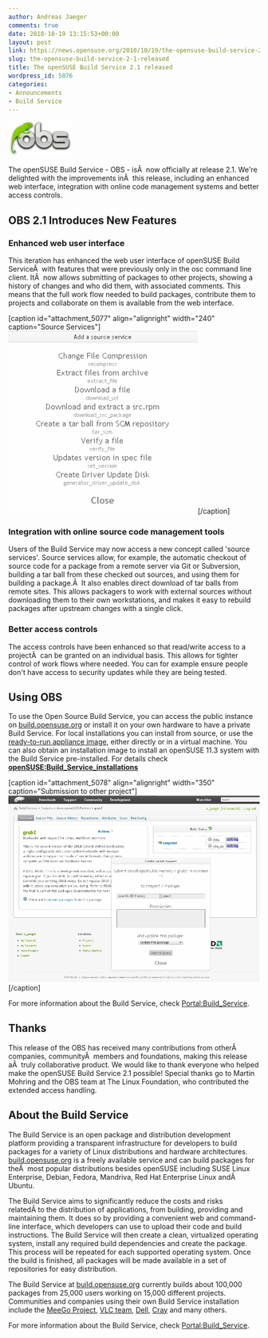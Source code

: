```yaml
---
author: Andreas Jaeger
comments: true
date: 2010-10-19 13:15:53+00:00
layout: post
link: https://news.opensuse.org/2010/10/19/the-opensuse-build-service-2-1-released/
slug: the-opensuse-build-service-2-1-released
title: The openSUSE Build Service 2.1 released
wordpress_id: 5076
categories:
- Announcements
- Build Service
---
```


[![](/wp-content/uploads/2010/10/opensuse-buildservice-logo.png)](http://news.opensuse.org/2010/10/19/the-opensuse-build-service-2-1-released/opensuse-buildservice-logo/)


The  openSUSE Build Service - OBS - isÂ  now officially at release 2.1. We're  delighted with the improvements inÂ  this release, including an enhanced  web interface, integration with online code management systems and  better access controls.




## OBS 2.1 Introduces New Features




### Enhanced web user interface




This iteration has enhanced the web user interface of openSUSE Build ServiceÂ  with features that were previously only in the osc command line client. ItÂ  now allows submitting of packages to other projects, showing a history of changes and who did them, with  associated comments. This means that the full work flow needed to build  packages, contribute them to projects and collaborate on them is  available from the web interface.




<!-- more -->



[caption id="attachment_5077" align="alignright" width="240" caption="Source Services"][![](/wp-content/uploads/2010/10/obs21-sourceservice.png)](http://news.opensuse.org/2010/10/19/the-opensuse-build-service-2-1-released/obs21-sourceservice/)[/caption]


### Integration with online source code management tools




Users of the Build Service may now access a new concept called 'source services'. Source services allow, for example, the automatic checkout  of source code for a package from a remote server via Git or  Subversion, building a tar ball from these checked out sources, and using them for building a package.Â  It also enables direct download of tar balls from remote sites. This allows packagers to work with external sources without downloading them to their own workstations, and makes it easy to rebuild packages after upstream changes with a single click.







### Better access controls







The access controls have been enhanced so that read/write access to a projectÂ  can be granted on an individual basis. This allows for tighter control of work flows where needed. You can for example ensure people don't have access to security updates while they are being tested.




## Using OBS




To use the Open Source Build Service, you can access the public instance on [build.opensuse.org](http://build.opensuse.org/) or install it on your own hardware to have a private Build Service. For local installations you can install from source, or use the [ready-to-run appliance image](http://en.opensuse.org/openSUSE:Build_Service_Appliance), either directly or in a virtual machine. You can also obtain an installation image to install an openSUSE 11.3 system with the Build Service pre-installed. For details check [**openSUSE:Build_Service_installations**](http://en.opensuse.org/openSUSE:Build_Service_installations)



[caption id="attachment_5078" align="alignright" width="350" caption="Submission to other project"][![](/wp-content/uploads/2010/10/obs21-submit2.png)](http://news.opensuse.org/2010/10/19/the-opensuse-build-service-2-1-released/obs21-submit2/)[/caption]



For more information about the Build Service, check [Portal:Build_Service](http://en.opensuse.org/Portal:Build_Service).







## Thanks







This release of the OBS has received many contributions from otherÂ  companies, communityÂ  members and foundations, making this release aÂ  truly collaborative product. We would like to thank everyone who helped make the openSUSE Build Service 2.1 possible! Special thanks go to Martin Mohring and the OBS team at The Linux Foundation, who contributed the extended access handling.







## About the Build Service







The Build Service is an open package and distribution development platform providing a transparent infrastructure for developers to build packages for a variety of Linux distributions and hardware architectures. [build.opensuse.org](http://build.opensuse.org) is a freely available service and can build packages for theÂ  most popular distributions besides openSUSE including SUSE Linux Enterprise, Debian, Fedora, Mandriva, Red Hat Enterprise Linux andÂ  Ubuntu.




The  Build Service aims to significantly reduce the costs and risks relatedÂ to the distribution of applications, from building, providing and maintaining them. It does so by providing a convenient web and command-line interface, which developers can use to upload their code and build instructions. The Build Service will then create a clean, virtualized operating system, install any required build dependencies and create the package. This process will be repeated for each supported operating system. Once the build is finished, all packages will be made available in a set of repositories for easy distribution.




The Build Service at [build.opensuse.org](http://build.opensuse.org) currently  builds about 100,000 packages from 25,000 users working on 15,000  different projects. Communities and companies using their own Build  Service installation include the [MeeGo Project](http://meego.com/), [VLC team](http://www.videolan.org/), [Dell](http://www.dell.com/), [Cray](http://cray.com) and many others.




For more information about the Build Service, check [Portal:Build_Service](http://en.opensuse.org/Portal:Build_Service).
